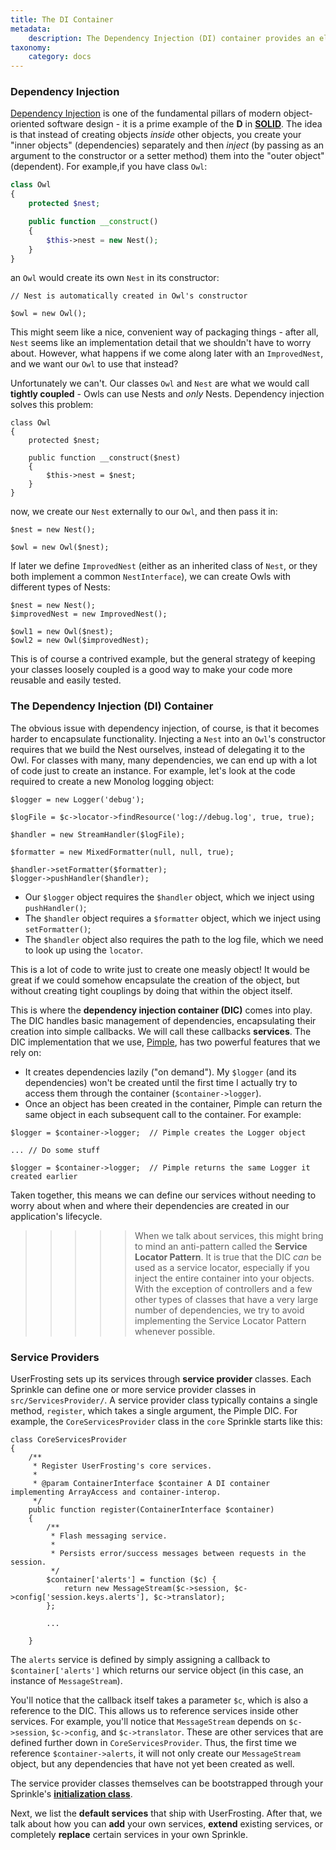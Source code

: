 ```yaml
---
title: The DI Container
metadata:
    description: The Dependency Injection (DI) container provides an elegant and loosely coupled way to make various services available globally in your application.
taxonomy:
    category: docs
---
```


### Dependency Injection

[Dependency Injection](http://www.phptherightway.com/#dependency_injection) is one of the fundamental pillars of modern object-oriented software design - it is a prime example of the **D** in [**SOLID**](https://en.wikipedia.org/wiki/SOLID_(object-oriented_design)).  The idea is that instead of creating objects _inside_ other objects, you create your "inner objects" (dependencies) separately and then _inject_ (by passing as an argument to the constructor or a setter method) them into the "outer object" (dependent).  For example,if you have class `Owl`:

```php
class Owl
{
    protected $nest;

    public function __construct()
    {
        $this->nest = new Nest();
    }
}
```

an `Owl` would create its own `Nest` in its constructor:

```
// Nest is automatically created in Owl's constructor

$owl = new Owl();
```

This might seem like a nice, convenient way of packaging things - after all, `Nest` seems like an implementation detail that we shouldn't have to worry about.  However, what happens if we come along later with an `ImprovedNest`, and we want our `Owl` to use that instead?

Unfortunately we can't.  Our classes `Owl` and `Nest` are what we would call **tightly coupled** - Owls can use Nests and _only_ Nests.  Dependency injection solves this problem:

```
class Owl
{
    protected $nest;

    public function __construct($nest)
    {
        $this->nest = $nest;
    }
}
```

now, we create our `Nest` externally to our `Owl`, and then pass it in:

```
$nest = new Nest();

$owl = new Owl($nest);
```

If later we define `ImprovedNest` (either as an inherited class of `Nest`, or they both implement a common `NestInterface`), we can create Owls with different types of Nests:

```
$nest = new Nest();
$improvedNest = new ImprovedNest();

$owl1 = new Owl($nest);
$owl2 = new Owl($improvedNest);
```

This is of course a contrived example, but the general strategy of keeping your classes loosely coupled is a good way to make your code more reusable and easily tested.

### The Dependency Injection (DI) Container

The obvious issue with dependency injection, of course, is that it becomes harder to encapsulate functionality.  Injecting a `Nest` into an `Owl`'s constructor requires that we build the Nest ourselves, instead of delegating it to the Owl.  For classes with many, many dependencies, we can end up with a lot of code just to create an instance.  For example, let's look at the code required to create a new Monolog logging object:

```
$logger = new Logger('debug');

$logFile = $c->locator->findResource('log://debug.log', true, true);

$handler = new StreamHandler($logFile);

$formatter = new MixedFormatter(null, null, true);

$handler->setFormatter($formatter);
$logger->pushHandler($handler);
```

- Our `$logger` object requires the `$handler` object, which we inject using `pushHandler()`;
- The `$handler` object requires a `$formatter` object, which we inject using `setFormatter()`;
- The `$handler` object also requires the path to the log file, which we need to look up using the `locator`.

This is a lot of code to write just to create one measly object!  It would be great if we could somehow encapsulate the creation of the object, but without creating tight couplings by doing that within the object itself.

This is where the **dependency injection container (DIC)** comes into play.  The DIC handles basic management of dependencies, encapsulating their creation into simple callbacks.  We will call these callbacks **services**.  The DIC implementation that we use, [Pimple](http://pimple.sensiolabs.org/), has two powerful features that we rely on:

- It creates dependencies lazily ("on demand").  My `$logger` (and its dependencies) won't be created until the first time I actually try to access them through the container (`$container->logger`).
- Once an object has been created in the container, Pimple can return the same object in each subsequent call to the container.  For example:

```
$logger = $container->logger;  // Pimple creates the Logger object

... // Do some stuff

$logger = $container->logger;  // Pimple returns the same Logger it created earlier
```

Taken together, this means we can define our services without needing to worry about when and where their dependencies are created in our application's lifecycle.

>>>>> When we talk about services, this might bring to mind an anti-pattern called the **Service Locator Pattern**.  It is true that the DIC _can_ be used as a service locator, especially if you inject the entire container into your objects.  With the exception of controllers and a few other types of classes that have a very large number of dependencies, we try to avoid implementing the Service Locator Pattern whenever possible.

### Service Providers

UserFrosting sets up its services through **service provider** classes.  Each Sprinkle can define one or more service provider classes in `src/ServicesProvider/`.  A service provider class typically contains a single method, `register`, which takes a single argument, the Pimple DIC.  For example, the `CoreServicesProvider` class in the `core` Sprinkle starts like this:

```
class CoreServicesProvider
{
    /**
     * Register UserFrosting's core services.
     *
     * @param ContainerInterface $container A DI container implementing ArrayAccess and container-interop.
     */
    public function register(ContainerInterface $container)
    {
        /**
         * Flash messaging service.
         *
         * Persists error/success messages between requests in the session.
         */
        $container['alerts'] = function ($c) {
            return new MessageStream($c->session, $c->config['session.keys.alerts'], $c->translator);
        };
    
        ...
    
    }
```

The `alerts` service is defined by simply assigning a callback to `$container['alerts']` which returns our service object (in this case, an instance of `MessageStream`).

You'll notice that the callback itself takes a parameter `$c`, which is also a reference to the DIC.  This allows us to reference services inside other services.  For example, you'll notice that `MessageStream` depends on `$c->session`, `$c->config`, and `$c->translator`.  These are other services that are defined further down in `CoreServicesProvider`.  Thus, the first time we reference `$container->alerts`, it will not only create our `MessageStream` object, but any dependencies that have not yet been created as well.

The service provider classes themselves can be bootstrapped through your Sprinkle's [**initialization class**](/sprinkles/contents#initialization-class).

Next, we list the **default services** that ship with UserFrosting.  After that, we talk about how you can **add** your own services, **extend** existing services, or completely **replace** certain services in your own Sprinkle.
